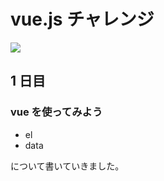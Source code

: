# vue.js チャレンジ

![](https://jp.vuejs.org/images/logo.png)

## 1 日目

### vue を使ってみよう

- el
- data

について書いていきました。
